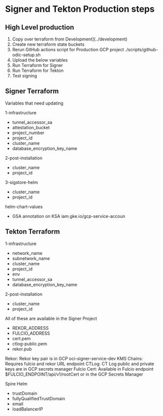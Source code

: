 # Signer and Tekton Production steps

## High Level production

1. Copy over terraform from Development](../development)
2. Create new terraform state buckets
3. Rerun GitHub actions script for Production GCP project ./scripts/github-odic-setup.sh 
4. Upload the below variables 
5. Run Terraform for Signer
6. Run Terraform for Tekton 
7. Test signing 

## Signer Terraform 

Variables that need updating 

1-infrastructure 

- tunnel_accessor_sa
- attestation_bucket
- project_number
- project_id
- cluster_name
- database_encryption_key_name 

2-post-installation
- cluster_name
- project_id

3-sigstore-helm 
- cluster_name
- project_id

helm-chart-values
- GSA annotation on KSA iam.gke.io/gcp-service-accoun

## Tekton Terraform 

1-infrastructure
- network_name
- subnetwork_name
- cluster_name
- project_id
- env
- tunnel_accessor_sa
- database_encryption_key_name


2-post-installation
- cluster_name
- project_id

All of these are available in the Signer Project 
- REKOR_ADDRESS
- FULCIO_ADDRESS
- cert.pem
- ctlog-public.pem
- rekor.pub


Rekor: Rekor key pair is in GCP oci-signer-service-dev KMS
Chains: Requires fulcio and rekor URL endpoint
CTLog: CT Log public and private keys are in GCP secrets manager
Fulcio Cert: Available in Fulcio endpoint $FULCIO_ENDPOINT/api/v1/rootCert or in the GCP Secrets Manager

Spire Helm
- trustDomain
- fullyQualifiedTrustDomain
- email
- loadBalancerIP